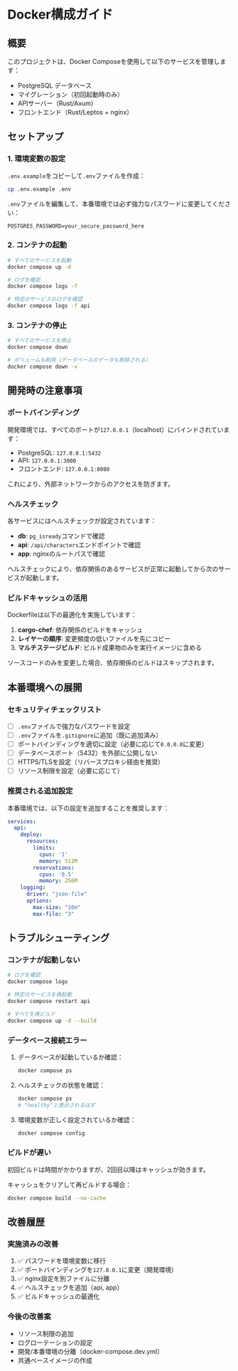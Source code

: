 # Docker構成ガイド

## 概要

このプロジェクトは、Docker Composeを使用して以下のサービスを管理します：
- PostgreSQL データベース
- マイグレーション（初回起動時のみ）
- APIサーバー（Rust/Axum）
- フロントエンド（Rust/Leptos + nginx）

## セットアップ

### 1. 環境変数の設定

`.env.example`をコピーして`.env`ファイルを作成：

```bash
cp .env.example .env
```

`.env`ファイルを編集して、本番環境では必ず強力なパスワードに変更してください：

```env
POSTGRES_PASSWORD=your_secure_password_here
```

### 2. コンテナの起動

```bash
# すべてのサービスを起動
docker compose up -d

# ログを確認
docker compose logs -f

# 特定のサービスのログを確認
docker compose logs -f api
```

### 3. コンテナの停止

```bash
# すべてのサービスを停止
docker compose down

# ボリュームも削除（データベースのデータも削除される）
docker compose down -v
```

## 開発時の注意事項

### ポートバインディング

開発環境では、すべてのポートが`127.0.0.1`（localhost）にバインドされています：
- PostgreSQL: `127.0.0.1:5432`
- API: `127.0.0.1:3000`
- フロントエンド: `127.0.0.1:8080`

これにより、外部ネットワークからのアクセスを防ぎます。

### ヘルスチェック

各サービスにはヘルスチェックが設定されています：
- **db**: `pg_isready`コマンドで確認
- **api**: `/api/characters`エンドポイントで確認
- **app**: nginxのルートパスで確認

ヘルスチェックにより、依存関係のあるサービスが正常に起動してから次のサービスが起動します。

### ビルドキャッシュの活用

Dockerfileは以下の最適化を実施しています：

1. **cargo-chef**: 依存関係のビルドをキャッシュ
2. **レイヤーの順序**: 変更頻度の低いファイルを先にコピー
3. **マルチステージビルド**: ビルド成果物のみを実行イメージに含める

ソースコードのみを変更した場合、依存関係のビルドはスキップされます。

## 本番環境への展開

### セキュリティチェックリスト

- [ ] `.env`ファイルで強力なパスワードを設定
- [ ] `.env`ファイルを`.gitignore`に追加（既に追加済み）
- [ ] ポートバインディングを適切に設定（必要に応じて`0.0.0.0`に変更）
- [ ] データベースポート（5432）を外部に公開しない
- [ ] HTTPS/TLSを設定（リバースプロキシ経由を推奨）
- [ ] リソース制限を設定（必要に応じて）

### 推奨される追加設定

本番環境では、以下の設定を追加することを推奨します：

```yaml
services:
  api:
    deploy:
      resources:
        limits:
          cpus: '1'
          memory: 512M
        reservations:
          cpus: '0.5'
          memory: 256M
    logging:
      driver: "json-file"
      options:
        max-size: "10m"
        max-file: "3"
```

## トラブルシューティング

### コンテナが起動しない

```bash
# ログを確認
docker compose logs

# 特定のサービスを再起動
docker compose restart api

# すべてを再ビルド
docker compose up -d --build
```

### データベース接続エラー

1. データベースが起動しているか確認：
   ```bash
   docker compose ps
   ```

2. ヘルスチェックの状態を確認：
   ```bash
   docker compose ps
   # "healthy"と表示されるはず
   ```

3. 環境変数が正しく設定されているか確認：
   ```bash
   docker compose config
   ```

### ビルドが遅い

初回ビルドは時間がかかりますが、2回目以降はキャッシュが効きます。

キャッシュをクリアして再ビルドする場合：
```bash
docker compose build --no-cache
```

## 改善履歴

### 実施済みの改善

1. ✅ パスワードを環境変数に移行
2. ✅ ポートバインディングを`127.0.0.1`に変更（開発環境）
3. ✅ nginx設定を別ファイルに分離
4. ✅ ヘルスチェックを追加（api, app）
5. ✅ ビルドキャッシュの最適化

### 今後の改善案

- リソース制限の追加
- ログローテーションの設定
- 開発/本番環境の分離（docker-compose.dev.yml）
- 共通ベースイメージの作成
